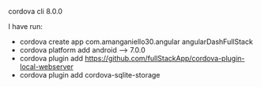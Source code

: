 cordova cli 8.0.0

I have run:
- cordova create app com.amanganiello30.angular angularDashFullStack
- cordova platform add android --> 7.0.0
- cordova plugin add https://github.com/fullStackApp/cordova-plugin-local-webserver
- cordova plugin add cordova-sqlite-storage
